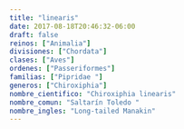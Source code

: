 ```yaml
---
title: "linearis"
date: 2017-08-18T20:46:32-06:00
draft: false
reinos: ["Animalia"]
divisiones: ["Chordata"]
clases: ["Aves"]
ordenes: ["Passeriformes"]
familias: ["Pipridae "]
generos: ["Chiroxiphia"]
nombre_cientifico: "Chiroxiphia linearis"
nombre_comun: "Saltarín Toledo "
nombre_ingles: "Long-tailed Manakin"
---
```


